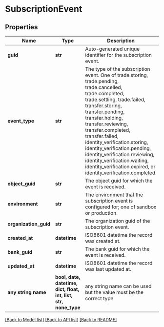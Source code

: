 # SubscriptionEvent


## Properties
Name | Type | Description | Notes
------------ | ------------- | ------------- | -------------
**guid** | **str** | Auto-generated unique identifier for the subscription event. | 
**event_type** | **str** | The type of the subscription event. One of trade.storing, trade.pending, trade.cancelled, trade.completed, trade.settling, trade.failed, transfer.storing, transfer.pending, transfer.holding, transfer.reviewing, transfer.completed, transfer.failed, identity_verification.storing, identity_verification.pending, identity_verification.reviewing, identity_verification.waiting, identity_verification.expired, or identity_verification.completed. | 
**object_guid** | **str** | The object guid for which the event is received. | 
**environment** | **str** | The environment that the subscription event is configured for; one of sandbox or production. | 
**organization_guid** | **str** | The organization guid of the subscription event. | 
**created_at** | **datetime** | ISO8601 datetime the record was created at. | 
**bank_guid** | **str** | The bank guid for which the event is received. | [optional] 
**updated_at** | **datetime** | ISO8601 datetime the record was last updated at. | [optional] 
**any string name** | **bool, date, datetime, dict, float, int, list, str, none_type** | any string name can be used but the value must be the correct type | [optional]

[[Back to Model list]](../README.md#documentation-for-models) [[Back to API list]](../README.md#documentation-for-api-endpoints) [[Back to README]](../README.md)


